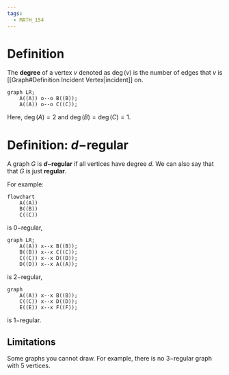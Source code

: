 ```yaml
---
tags:
  - MATH_154
---
```

# Definition
The **degree** of a vertex $v$ denoted as $\deg(v)$ is the number of edges that $v$ is [[Graph#Definition Incident Vertex|incident]] on. 
```mermaid
graph LR;
	A((A)) o--o B((B));
	A((A)) o--o C((C));
```
Here, $\deg(A) = 2$ and $\deg(B) = \deg(C) = 1$. 

# Definition: $d-$regular
A graph $G$ is **$d-$regular** if all vertices have degree $d$. We can also say that that $G$ is just **regular**. 

For example:
```mermaid
flowchart
	A((A))
	B((B))
	C((C))
```
is $0-$regular, 
```mermaid
graph LR; 
	A((A)) x--x B((B));
	B((B)) x--x C((C));
	C((C)) x--x D((D));
	D((D)) x--x A((A));
```
is $2-$regular, 
```mermaid
graph 
	A((A)) x--x B((B));
	C((C)) x--x D((D));
	E((E)) x--x F((F));	
```

is $1-$regular. 

## Limitations
Some graphs you cannot draw. For example, there is no $3-$regular graph with $5$ vertices. 